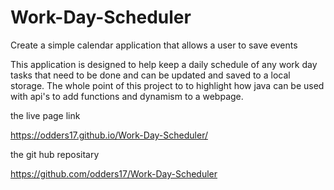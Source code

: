 # Work-Day-Scheduler
Create a simple calendar application that allows a user to save events 

This application is designed to help keep a daily schedule of any work day tasks that need to be done and can be updated and saved to a local storage. The whole point of this project to to highlight how java can be used with api's to add functions and dynamism to a webpage.

the live page link

https://odders17.github.io/Work-Day-Scheduler/

the git hub repositary 

https://github.com/odders17/Work-Day-Scheduler